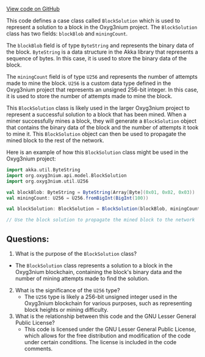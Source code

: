 [View code on GitHub](https://github.com/alephium/alephium/api/src/main/scala/org/alephium/api/model/BlockSolution.scala)

This code defines a case class called `BlockSolution` which is used to represent a solution to a block in the Oxyg3nium project. The `BlockSolution` class has two fields: `blockBlob` and `miningCount`. 

The `blockBlob` field is of type `ByteString` and represents the binary data of the block. `ByteString` is a data structure in the Akka library that represents a sequence of bytes. In this case, it is used to store the binary data of the block.

The `miningCount` field is of type `U256` and represents the number of attempts made to mine the block. `U256` is a custom data type defined in the Oxyg3nium project that represents an unsigned 256-bit integer. In this case, it is used to store the number of attempts made to mine the block.

This `BlockSolution` class is likely used in the larger Oxyg3nium project to represent a successful solution to a block that has been mined. When a miner successfully mines a block, they will generate a `BlockSolution` object that contains the binary data of the block and the number of attempts it took to mine it. This `BlockSolution` object can then be used to propagate the mined block to the rest of the network.

Here is an example of how this `BlockSolution` class might be used in the Oxyg3nium project:

```scala
import akka.util.ByteString
import org.oxyg3nium.api.model.BlockSolution
import org.oxyg3nium.util.U256

val blockBlob: ByteString = ByteString(Array[Byte](0x01, 0x02, 0x03))
val miningCount: U256 = U256.fromBigInt(BigInt(100))

val blockSolution: BlockSolution = BlockSolution(blockBlob, miningCount)

// Use the block solution to propagate the mined block to the network
```
## Questions: 
 1. What is the purpose of the `BlockSolution` class?
   - The `BlockSolution` class represents a solution to a block in the Oxyg3nium blockchain, containing the block's binary data and the number of mining attempts made to find the solution.
2. What is the significance of the `U256` type?
   - The `U256` type is likely a 256-bit unsigned integer used in the Oxyg3nium blockchain for various purposes, such as representing block heights or mining difficulty.
3. What is the relationship between this code and the GNU Lesser General Public License?
   - This code is licensed under the GNU Lesser General Public License, which allows for the free distribution and modification of the code under certain conditions. The license is included in the code comments.
